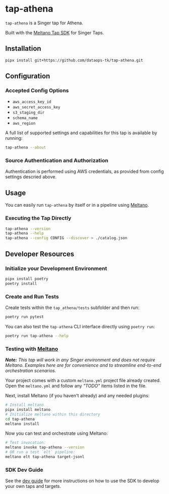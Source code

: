 # tap-athena

`tap-athena` is a Singer tap for Athena.

Built with the [Meltano Tap SDK](https://sdk.meltano.com) for Singer Taps.

## Installation

```bash
pipx install git+https://github.com/dataops-tk/tap-athena.git
```

## Configuration

### Accepted Config Options

- `aws_access_key_id`
- `aws_secret_access_key`
- `s3_staging_dir`
- `schema_name`
- `aws_region`

A full list of supported settings and capabilities for this
tap is available by running:

```bash
tap-athena --about
```

### Source Authentication and Authorization

Authentication is performed using AWS credentials, as provided from config settings descried above.

## Usage

You can easily run `tap-athena` by itself or in a pipeline using [Meltano](https://meltano.com/).

### Executing the Tap Directly

```bash
tap-athena --version
tap-athena --help
tap-athena --config CONFIG --discover > ./catalog.json
```

## Developer Resources

### Initialize your Development Environment

```bash
pipx install poetry
poetry install
```

### Create and Run Tests

Create tests within the `tap_athena/tests` subfolder and
  then run:

```bash
poetry run pytest
```

You can also test the `tap-athena` CLI interface directly using `poetry run`:

```bash
poetry run tap-athena --help
```

### Testing with [Meltano](https://www.meltano.com)

_**Note:** This tap will work in any Singer environment and does not require Meltano.
Examples here are for convenience and to streamline end-to-end orchestration scenarios._

Your project comes with a custom `meltano.yml` project file already created. Open the `meltano.yml` and follow any _"TODO"_ items listed in
the file.

Next, install Meltano (if you haven't already) and any needed plugins:

```bash
# Install meltano
pipx install meltano
# Initialize meltano within this directory
cd tap-athena
meltano install
```

Now you can test and orchestrate using Meltano:

```bash
# Test invocation:
meltano invoke tap-athena --version
# OR run a test `elt` pipeline:
meltano elt tap-athena target-jsonl
```

### SDK Dev Guide

See the [dev guide](https://sdk.meltano.com/en/latest/dev_guide.html) for more instructions on how to use the SDK to 
develop your own taps and targets.
